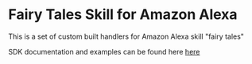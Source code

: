# Fairy Tales Skill for Amazon Alexa

This is a set of custom built handlers for Amazon Alexa skill "fairy tales"

SDK documentation and examples can be found here [here](https://github.com/alexa/alexa-skills-kit-sdk-for-nodejs)